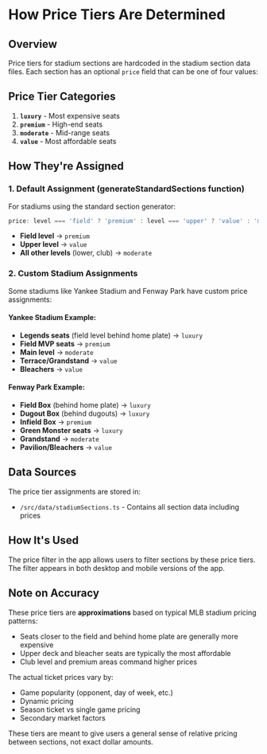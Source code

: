 # How Price Tiers Are Determined

## Overview
Price tiers for stadium sections are hardcoded in the stadium section data files. Each section has an optional `price` field that can be one of four values:

## Price Tier Categories
1. **`luxury`** - Most expensive seats
2. **`premium`** - High-end seats  
3. **`moderate`** - Mid-range seats
4. **`value`** - Most affordable seats

## How They're Assigned

### 1. Default Assignment (generateStandardSections function)
For stadiums using the standard section generator:
```typescript
price: level === 'field' ? 'premium' : level === 'upper' ? 'value' : 'moderate'
```
- **Field level** → `premium`
- **Upper level** → `value`
- **All other levels** (lower, club) → `moderate`

### 2. Custom Stadium Assignments
Some stadiums like Yankee Stadium and Fenway Park have custom price assignments:

#### Yankee Stadium Example:
- **Legends seats** (field level behind home plate) → `luxury`
- **Field MVP seats** → `premium`
- **Main level** → `moderate`
- **Terrace/Grandstand** → `value`
- **Bleachers** → `value`

#### Fenway Park Example:
- **Field Box** (behind home plate) → `luxury`
- **Dugout Box** (behind dugouts) → `luxury`
- **Infield Box** → `premium`
- **Green Monster seats** → `luxury`
- **Grandstand** → `moderate`
- **Pavilion/Bleachers** → `value`

## Data Sources
The price tier assignments are stored in:
- `/src/data/stadiumSections.ts` - Contains all section data including prices

## How It's Used
The price filter in the app allows users to filter sections by these price tiers. The filter appears in both desktop and mobile versions of the app.

## Note on Accuracy
These price tiers are **approximations** based on typical MLB stadium pricing patterns:
- Seats closer to the field and behind home plate are generally more expensive
- Upper deck and bleacher seats are typically the most affordable
- Club level and premium areas command higher prices

The actual ticket prices vary by:
- Game popularity (opponent, day of week, etc.)
- Dynamic pricing
- Season ticket vs single game pricing
- Secondary market factors

These tiers are meant to give users a general sense of relative pricing between sections, not exact dollar amounts.